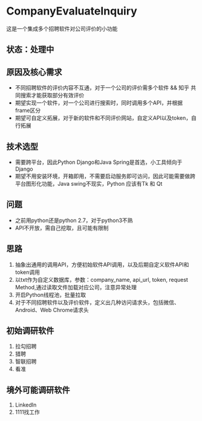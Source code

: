# CompanyEvaluateInquiry
这是一个集成多个招聘软件对公司评价的小功能

## 状态：处理中
## 原因及核心需求
- 不同招聘软件的评价内容不互通，对于一个公司的评价需多个软件 && 知乎 共同搜索才能获取部分有效评价
- 期望实现一个软件，对一个公司进行搜索时，同时调用多个API，并根据frame区分
- 期望可自定义拓展，对于新的软件和不同评价网站，自定义API以及token，自行拓展


## 技术选型
- 需要跨平台，因此Python Django和Java Spring是首选，小工具倾向于Django
- 期望不用安装环境，开箱即用，不需要启动服务即可访问，因此可能需要做跨平台图形化功能，Java swing不现实，Python 应该有Tk 和 Qt

## 问题
- 之前用python还是python 2.7，对于python3不熟
- API不开放，需自己挖取，且可能有限制

## 思路
1. 抽象出通用的调用API，方便初始软件API调用，以及后期自定义软件API和token调用
2. 以txt作为自定义数据库，参数：company_name, api_url, token, request Method,通过读取文件加载对应公司，注意异常处理
3. 开启Python线程池，批量拉取
4. 对于不同招聘软件以及评价软件，定义出几种访问请求头，包括微信、Android、Web Chrome请求头

## 初始调研软件
1. 拉勾招聘
2. 猎聘
3. 智联招聘
4. 看准

## 境外可能调研软件
1. LinkedIn
2. 1111找工作

